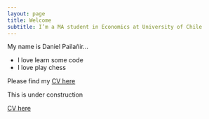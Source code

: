 ```yaml
---
layout: page
title: Welcome
subtitle: I’m a MA student in Economics at University of Chile
---
```


My name is Daniel Pailañir...

- I love learn some code
- I love play chess

Please find my [CV here](https://daniel-pailanir.github.io/aboutme/pdf/DanielPailanir-cv.pdf)

This is under construction

[CV here](https://daniel-pailanir.github.io/aboutme/pdf/DanielPailanir-cv.pdf)
